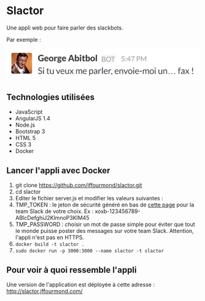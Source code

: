 # Slactor
Une appli web pour faire parler des slackbots.

Par exemple : 

![George Abitbol : Si tu veux me parler, envoie-moi un... fax !](img/george.png)

## Technologies utilisées
 
* JavaScript
* AngularJS 1.4
* Node.js
* Bootstrap 3
* HTML 5
* CSS 3
* Docker

## Lancer l'appli avec Docker 

1. git clone https://github.com/jffourmond/slactor.git
2. cd slactor
3. Editer le fichier server.js et modifier les valeurs suivantes : 
  1. TMP_TOKEN : le jeton de sécurité généré en bas de [cette page](https://api.slack.com/web) pour la team Slack de votre choix. 
  Ex : xoxb-123456789-ABlcDefghiJ2KlmnoP3KlM45
  2. TMP_PASSWORD : choisir un mot de passe simple pour éviter que tout le monde puisse poster des messages sur votre team Slack. Attention, l'appli n'est pas en HTTPS.
4. `docker build -t slactor .`
5. `sudo docker run -p 3000:3000 --name slactor -t slactor`

## Pour voir à quoi ressemble l'appli

Une version de l'application est déployée à cette adresse : http://slactor.jffourmond.com/
